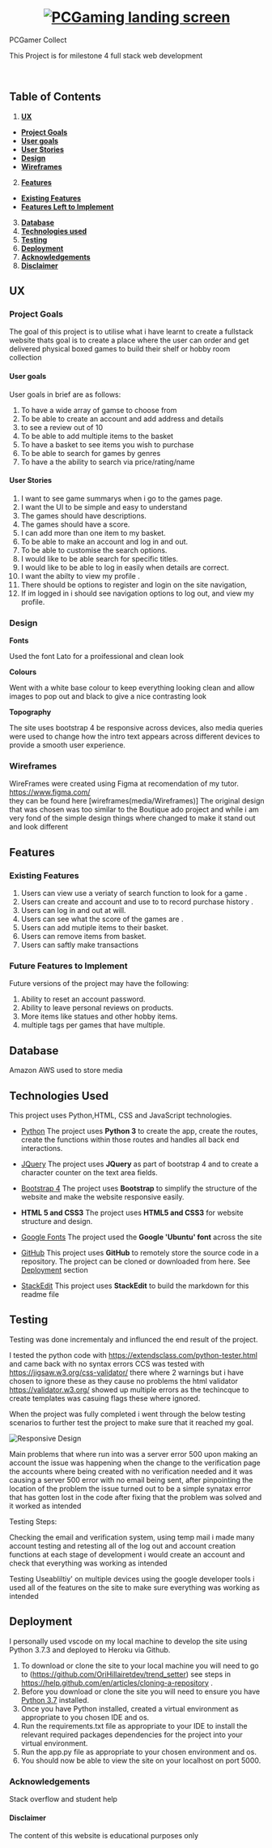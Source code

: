 <h1  align="center">
<a  href=""  target="_blank"><img  src="media/Wireframes/landing page.png"  alt="PCGaming landing screen"/></a>

</h1>

PCGamer Collect 

  

This Project is for milestone 4 full stack web development 

<br>
</div>

  

## Table of Contents

1.  [**UX**](#ux)
-  [**Project Goals**](#project-goals)
-  [**User goals**](#user-goals)
-  [**User Stories**](#user-stories)
-  [**Design**](#design)
-  [**Wireframes**](#wireframes)

  
2.  [**Features**](#features)
-  [**Existing Features**](#existing-features)
-  [**Features Left to Implement**](#features-left-to-implement)
3.  [**Database**](#database)
4.  [**Technologies used**](#technologies-used)
5.  [**Testing**](#testing)
6.  [**Deployment**](#deployment)
7.  [**Acknowledgements**](#acknowledgements)
8.  [**Disclaimer**](#disclaimer)

  
## UX

  

### Project Goals

  
The goal of this project is to utilise what i have learnt to create a fullstack website thats goal is to create 
a place where the user can order and get delivered physical boxed games to build their shelf or hobby room collection 
  

#### User goals
User goals in brief are as follows:

 1. To have a wide array of gamse to choose from
 2. To be able to create an account and add address and details
 3. to see a review out of 10
 4. To be able to add multiple items to the basket 
 5. To have a basket to see items you wish to purchase
 6. To be able to search for games by genres 
 7. To have a the ability to search via price/rating/name

  

#### User Stories

1. I want to see game summarys when i go to the games page.
2. I want the UI to be simple and easy to understand
3. The games should have descriptions.
4. The games should have a score.
5. I can add more than one item to my basket.
6. To be able to make an account and log in and out.
7. To be able to customise the search options.
8. I would like to be able search for specific titles.
9. I would like to be able to log in easily when details are correct.
10. I want the abilty to view my profile .
11. There should be options to register and login on the site navigation,
12. If im logged in i should see navigation options to log out, and view my profile.

  

### Design

  
**Fonts**

Used the font Lato for a proifessional and clean look


**Colours**

Went with a white base colour to keep everything looking clean and allow images to pop out and black to give a nice contrasting look 


**Topography**

The site uses bootstrap 4 be responsive across devices, also media queries were used to change how the intro text appears across different devices to provide a smooth user experience.

### Wireframes

WireFrames were created using Figma at recomendation of my tutor. https://www.figma.com/  
they can be found here [wireframes(media/Wireframes)] 
The original design that was chosen was too similar to the Boutique ado project and while i am very fond of the simple design things where changed to make it stand out and look different 

  

## Features

### Existing Features

1. Users can view use a veriaty of search function to look for a game .
2. Users can create and account and use to to record purchase history .
3. Users can log in and out at will.
4. Users can see what the score of the games are .
5. Users can add mutiple items to their basket.
6. Users can remove items from basket.
7. Users can saftly make transactions 


### Future Features to Implement

Future versions of the project may have the following:

1. Ability to reset an account password.
2. Ability to leave personal reviews on products.
3. More items like statues and other hobby items.
4. multiple tags per games that have multiple.



 

## Database

Amazon AWS used to store media 


## Technologies Used

  

This project uses Python,HTML, CSS and JavaScript technologies.

  

-  [Python](https://www.python.org/)
The project uses **Python 3** to create the app, create the routes, create the functions within those routes and handles all back end interactions.


- [JQuery](https://jquery.com)
 The project uses **JQuery** as part of bootstrap 4 and to create a character counter on the text area fields.

-  [Bootstrap 4](https://getbootstrap.com/)
The project uses **Bootstrap** to simplify the structure of the website and make the website responsive easily.

-  **HTML 5 and CSS3**
The project uses **HTML5 and CSS3** for website structure and design.

-  [Google Fonts](https://fonts.google.com/)
The project used the **Google 'Ubuntu' font** across the site

-  [GitHub](https://github.com/)
This project uses **GitHub** to remotely store the source code in a repository. The project can be cloned or downloaded from here. See [Deployment](#deployment) section

-  [StackEdit](https://stackedit.io)
This project uses **StackEdit** to build the markdown for this readme file

 
  
  

## Testing

  

Testing was done incrementaly and influnced the end result of the project.

  
I tested the python code with https://extendsclass.com/python-tester.html and came back with no syntax errors 
CCS was tested with https://jigsaw.w3.org/css-validator/ there where 2 warnings but i have chosen to ignore these as they cause no problems
the html validator https://validator.w3.org/ showed up multiple errors as the techincque to create templates was casuing flags these where ignored.

  

When the project was fully completed i went through the below testing scenarios to further test the project to make sure that it reached my goal.


![Responsive Design](media/Wireframes/Responsivness.png)




Main problems that where run into was a server error 500 upon making an account the issue was happening when the change to the 
verification page the accounts where being created with no verification needed and it was causing a server 500 error with no email being sent, after pinpointing the location of the problem the issue turned out to be a simple synatax error that has gotten lost in the code after fixing that the problem was solved and it worked as intended 


Testing Steps:

Checking the email and verification system, using temp mail i made many account testing and retesting all of the log out and account creation functions at each stage of development i would create an account and check that everything was working as intended 

Testing Useabliltiy' on multiple devices using the google developer tools i used all of the features on the site to make sure everything was working as intended 





## Deployment

I personally used vscode on my local machine to develop the site using Python 3.7.3  and deployed to Heroku via Github.

1. To download or clone the site to your local machine you will need to go to (https://github.com/OriHillairetdev/trend_setter) see steps in https://help.github.com/en/articles/cloning-a-repository .
2. Before you download or clone the site you will need to ensure you have [Python 3.7](https://www.python.org/downloads/) installed. 
3. Once you have Python installed, created a virtual environment as appropriate to you chosen IDE and os.
4. Run the requirements.txt file as appropriate to your IDE to install the relevant required packages dependencies for the project into your virtual environment.
5. Run the app.py file as appropriate to your chosen environment and os.
6. You should now be able to view the site on your localhost on port 5000.

### Acknowledgements

Stack overflow and student help  
  

#### Disclaimer

The content of this website is educational purposes only  